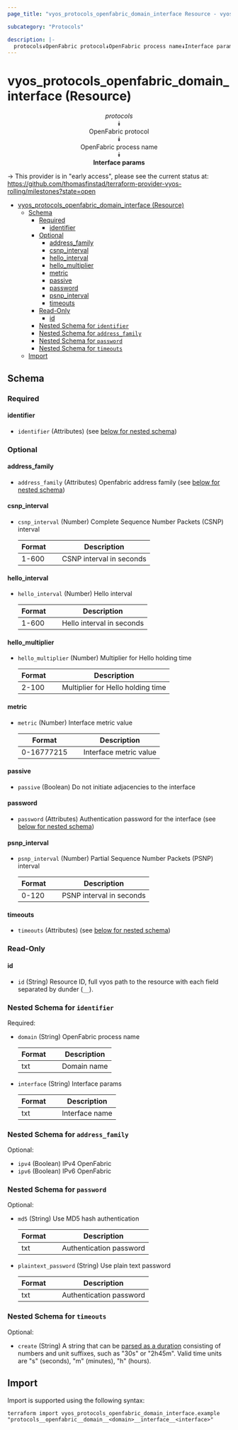 ```yaml
---
page_title: "vyos_protocols_openfabric_domain_interface Resource - vyos"

subcategory: "Protocols"

description: |-
  protocols⯯OpenFabric protocol⯯OpenFabric process name⯯Interface params
---
```


# vyos_protocols_openfabric_domain_interface (Resource)
<center>

*protocols*  
⯯  
OpenFabric protocol  
⯯  
OpenFabric process name  
⯯  
**Interface params**


</center>

-> This provider is in "early access", please see the current status at: https://github.com/thomasfinstad/terraform-provider-vyos-rolling/milestones?state=open

<!--TOC-->

- [vyos_protocols_openfabric_domain_interface (Resource)](#vyos_protocols_openfabric_domain_interface-resource)
  - [Schema](#schema)
    - [Required](#required)
      - [identifier](#identifier)
    - [Optional](#optional)
      - [address_family](#address_family)
      - [csnp_interval](#csnp_interval)
      - [hello_interval](#hello_interval)
      - [hello_multiplier](#hello_multiplier)
      - [metric](#metric)
      - [passive](#passive)
      - [password](#password)
      - [psnp_interval](#psnp_interval)
      - [timeouts](#timeouts)
    - [Read-Only](#read-only)
      - [id](#id)
    - [Nested Schema for `identifier`](#nested-schema-for-identifier)
    - [Nested Schema for `address_family`](#nested-schema-for-address_family)
    - [Nested Schema for `password`](#nested-schema-for-password)
    - [Nested Schema for `timeouts`](#nested-schema-for-timeouts)
  - [Import](#import)

<!--TOC-->

<!-- schema generated by tfplugindocs -->
## Schema

### Required

#### identifier
- `identifier` (Attributes) (see [below for nested schema](#nestedatt--identifier))

### Optional

#### address_family
- `address_family` (Attributes) Openfabric address family (see [below for nested schema](#nestedatt--address_family))
#### csnp_interval
- `csnp_interval` (Number) Complete Sequence Number Packets (CSNP) interval

    |  Format  &emsp;|  Description               |
    |----------|----------------------------|
    |  1-600   &emsp;|  CSNP interval in seconds  |
#### hello_interval
- `hello_interval` (Number) Hello interval

    |  Format  &emsp;|  Description                |
    |----------|-----------------------------|
    |  1-600   &emsp;|  Hello interval in seconds  |
#### hello_multiplier
- `hello_multiplier` (Number) Multiplier for Hello holding time

    |  Format  &emsp;|  Description                        |
    |----------|-------------------------------------|
    |  2-100   &emsp;|  Multiplier for Hello holding time  |
#### metric
- `metric` (Number) Interface metric value

    |  Format      &emsp;|  Description             |
    |--------------|--------------------------|
    |  0-16777215  &emsp;|  Interface metric value  |
#### passive
- `passive` (Boolean) Do not initiate adjacencies to the interface
#### password
- `password` (Attributes) Authentication password for the interface (see [below for nested schema](#nestedatt--password))
#### psnp_interval
- `psnp_interval` (Number) Partial Sequence Number Packets (PSNP) interval

    |  Format  &emsp;|  Description               |
    |----------|----------------------------|
    |  0-120   &emsp;|  PSNP interval in seconds  |
#### timeouts
- `timeouts` (Attributes) (see [below for nested schema](#nestedatt--timeouts))

### Read-Only

#### id
- `id` (String) Resource ID, full vyos path to the resource with each field separated by dunder (`__`).

<a id="nestedatt--identifier"></a>
### Nested Schema for `identifier`

Required:

- `domain` (String) OpenFabric process name

    |  Format  &emsp;|  Description  |
    |----------|---------------|
    |  txt     &emsp;|  Domain name  |
- `interface` (String) Interface params

    |  Format  &emsp;|  Description     |
    |----------|------------------|
    |  txt     &emsp;|  Interface name  |


<a id="nestedatt--address_family"></a>
### Nested Schema for `address_family`

Optional:

- `ipv4` (Boolean) IPv4 OpenFabric
- `ipv6` (Boolean) IPv6 OpenFabric


<a id="nestedatt--password"></a>
### Nested Schema for `password`

Optional:

- `md5` (String) Use MD5 hash authentication

    |  Format  &emsp;|  Description              |
    |----------|---------------------------|
    |  txt     &emsp;|  Authentication password  |
- `plaintext_password` (String) Use plain text password

    |  Format  &emsp;|  Description              |
    |----------|---------------------------|
    |  txt     &emsp;|  Authentication password  |


<a id="nestedatt--timeouts"></a>
### Nested Schema for `timeouts`

Optional:

- `create` (String) A string that can be [parsed as a duration](https://pkg.go.dev/time#ParseDuration) consisting of numbers and unit suffixes, such as &#34;30s&#34; or &#34;2h45m&#34;. Valid time units are &#34;s&#34; (seconds), &#34;m&#34; (minutes), &#34;h&#34; (hours).

## Import

Import is supported using the following syntax:

```shell
terraform import vyos_protocols_openfabric_domain_interface.example "protocols__openfabric__domain__<domain>__interface__<interface>"
```
